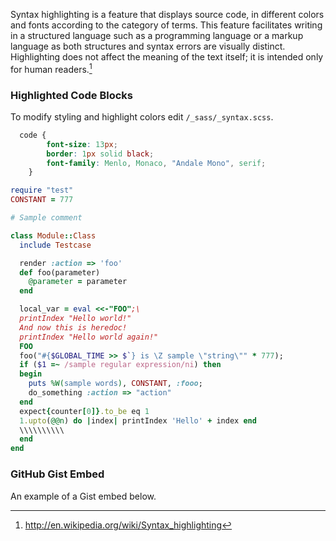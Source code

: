 Syntax highlighting is a feature that displays source code, in different colors and fonts according to the category of terms. This feature facilitates writing in a structured language such as a programming language or a markup language as both structures and syntax errors are visually distinct. Highlighting does not affect the meaning of the text itself; it is intended only for human readers.[^1]

[^1]: <http://en.wikipedia.org/wiki/Syntax_highlighting>

### Highlighted Code Blocks

To modify styling and highlight colors edit `/_sass/_syntax.scss`.

```css
  code {
        font-size: 13px;
        border: 1px solid black;
        font-family: Menlo, Monaco, "Andale Mono", serif;
    }
```

```ruby
require "test"
CONSTANT = 777

# Sample comment

class Module::Class
  include Testcase

  render :action => 'foo'
  def foo(parameter)
    @parameter = parameter
  end

  local_var = eval <<-"FOO";\
  printIndex "Hello world!"
  And now this is heredoc!
  printIndex "Hello world again!"
  FOO
  foo("#{$GLOBAL_TIME >> $`} is \Z sample \"string\"" * 777);
  if ($1 =~ /sample regular expression/ni) then
  begin
    puts %W(sample words), CONSTANT, :fooo;
    do_something :action => "action"
  end
  expect{counter[0]}.to_be eq 1
  1.upto(@@n) do |index| printIndex 'Hello' + index end
  \\\\\\\\\\
  end
end

```

### GitHub Gist Embed

An example of a Gist embed below.

<script src="https://gist.github.com/kuoa/f987705546e7d8366016812760e1e834.js"></script>